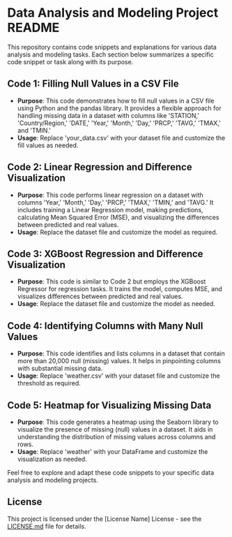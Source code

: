 # Data Analysis and Modeling Project README

This repository contains code snippets and explanations for various data analysis and modeling tasks. Each section below summarizes a specific code snippet or task along with its purpose.

## Code 1: Filling Null Values in a CSV File

- **Purpose**: This code demonstrates how to fill null values in a CSV file using Python and the pandas library. It provides a flexible approach for handling missing data in a dataset with columns like 'STATION,' 'Country/Region,' 'DATE,' 'Year,' 'Month,' 'Day,' 'PRCP,' 'TAVG,' 'TMAX,' and 'TMIN.'
- **Usage**: Replace 'your_data.csv' with your dataset file and customize the fill values as needed.

## Code 2: Linear Regression and Difference Visualization

- **Purpose**: This code performs linear regression on a dataset with columns 'Year,' 'Month,' 'Day,' 'PRCP,' 'TMAX,' 'TMIN,' and 'TAVG.' It includes training a Linear Regression model, making predictions, calculating Mean Squared Error (MSE), and visualizing the differences between predicted and real values.
- **Usage**: Replace the dataset file and customize the model as required.

## Code 3: XGBoost Regression and Difference Visualization

- **Purpose**: This code is similar to Code 2 but employs the XGBoost Regressor for regression tasks. It trains the model, computes MSE, and visualizes differences between predicted and real values.
- **Usage**: Replace the dataset file and customize the model as needed.

## Code 4: Identifying Columns with Many Null Values

- **Purpose**: This code identifies and lists columns in a dataset that contain more than 20,000 null (missing) values. It helps in pinpointing columns with substantial missing data.
- **Usage**: Replace 'weather.csv' with your dataset file and customize the threshold as required.

## Code 5: Heatmap for Visualizing Missing Data

- **Purpose**: This code generates a heatmap using the Seaborn library to visualize the presence of missing (null) values in a dataset. It aids in understanding the distribution of missing values across columns and rows.
- **Usage**: Replace 'weather' with your DataFrame and customize the visualization as needed.

Feel free to explore and adapt these code snippets to your specific data analysis and modeling projects.

## License

This project is licensed under the [License Name] License - see the [LICENSE.md](LICENSE.md) file for details.

